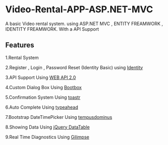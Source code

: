 # Video-Rental-APP-ASP.NET-MVC

A basic Video rental system. using ASP.NET MVC , ENTITY FREAMWORK , IDENTITY FREAMWORK.
With a API Support

## Features

1.Rental System

2.Register , Login , Password Reset (Identity Basic) using [Identity](https://www.asp.net/identity)

3.API Support Using [WEB API 2.0](https://msdn.microsoft.com/en-us/library/dn448365(v=vs.118).aspx)

4.Custom Dialog Box Using  [Bootbox](http://bootboxjs.com/)

5.Confirmation System Using  [toastr](https://codeseven.github.io/toastr/)

6.Auto Complete Using  [typeahead](https://twitter.github.io/typeahead.js/)

7.Bootstrap DateTimePicker Using  [tempusdominus](https://tempusdominus.github.io/bootstrap-4/)

8.Showing Data Using [jQuery DataTable](https://datatables.net/)

9.Real Time Diagnostics Using [Gilimpse](http://blog.getglimpse.com/)
